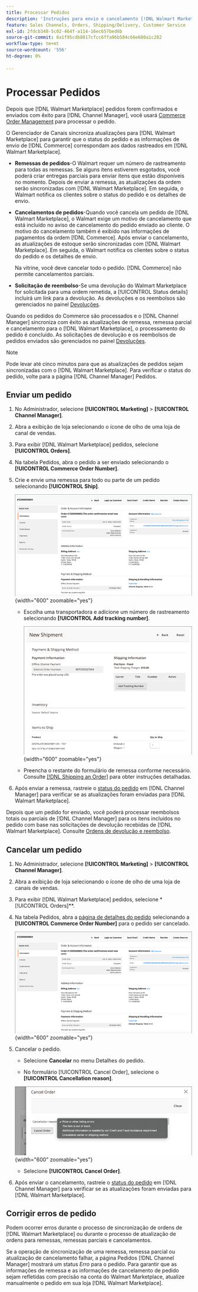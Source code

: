 ```yaml
---
title: Processar Pedidos
description: 'Instruções para envio e cancelamento [!DNL Walmart Marketplace] de pedidos da Adobe Commerce e do Magento Open Source.'
feature: Sales Channels, Orders, Shipping/Delivery, Customer Service
exl-id: 2fdcb348-5c02-464f-a114-16ec657bed6b
source-git-commit: 8a1f95cdb8817cfcc6ffa96b584c66e680a1c282
workflow-type: tm+mt
source-wordcount: '556'
ht-degree: 0%

---
```


# Processar Pedidos

Depois que [!DNL Walmart Marketplace] pedidos forem confirmados e enviados com êxito para [!DNL Channel Manager], você usará [Commerce Order Management](https://experienceleague.adobe.com/docs/commerce-admin/stores-sales/order-management/orders/orders.html#orders-workspace) para processar o pedido.

O Gerenciador de Canais sincroniza atualizações para [!DNL Walmart Marketplace] para garantir que o status do pedido e as informações de envio de [!DNL Commerce] correspondam aos dados rastreados em [!DNL Walmart Marketplace].

* **Remessas de pedidos**-O Walmart requer um número de rastreamento para todas as remessas. Se alguns itens estiverem esgotados, você poderá criar entregas parciais para enviar itens que estão disponíveis no momento. Depois de enviar a remessa, as atualizações da ordem serão sincronizadas com [!DNL Walmart Marketplace]. Em seguida, o Walmart notifica os clientes sobre o status do pedido e os detalhes de envio.

* **Cancelamentos de pedidos**-Quando você cancela um pedido de [!DNL Walmart Marketplace], o Walmart exige um motivo de cancelamento que está incluído no aviso de cancelamento do pedido enviado ao cliente. O motivo do cancelamento também é exibido nas informações de pagamentos da ordem [!DNL Commerce]. Após enviar o cancelamento, as atualizações de estoque serão sincronizadas com [!DNL Walmart Marketplace]. Em seguida, o Walmart notifica os clientes sobre o status do pedido e os detalhes de envio.

  Na vitrine, você deve cancelar todo o pedido. [!DNL Commerce] não permite cancelamentos parciais.

* **Solicitação de reembolso**-Se uma devolução do Walmart Marketplace for solicitada para uma ordem remetida, a [!UICONTROL Status details] incluirá um link para a devolução. As devoluções e os reembolsos são gerenciados no painel [Devoluções](return-refund-orders.md).

Quando os pedidos do Commerce são processados e o [!DNL Channel Manager] sincroniza com êxito as atualizações de remessa, remessa parcial e cancelamento para o [!DNL Walmart Marketplace], o processamento do pedido é concluído. As solicitações de devolução e os reembolsos de pedidos enviados são gerenciados no painel [Devoluções](return-refund-orders.md).

>[!NOTE]
>
> Pode levar até cinco minutos para que as atualizações de pedidos sejam sincronizadas com o [!DNL Walmart Marketplace]. Para verificar o status do pedido, volte para a página [!DNL Channel Manager] Pedidos.

## Enviar um pedido

1. No Administrador, selecione **[!UICONTROL Marketing]** > **[!UICONTROL Channel Manager]**.

1. Abra a exibição de loja selecionando o ícone de olho de uma loja de canal de vendas.

1. Para exibir [!DNL Walmart Marketplace] pedidos, selecione **[!UICONTROL Orders]**.

1. Na tabela Pedidos, abra o pedido a ser enviado selecionando o **[!UICONTROL Commerce Order Number]**.

1. Crie e envie uma remessa para todo ou parte de um pedido selecionando **[!UICONTROL Ship]**.

   ![Exibição detalhada de Pedido Commerce para um pedido [!DNL Walmart Marketplace]](assets/order-detail-with-external-order-id.png){width="600" zoomable="yes"}

   * Escolha uma transportadora e adicione um número de rastreamento selecionando **[!UICONTROL Add tracking number]**.

     ![Exibição detalhada de Pedido Commerce para um pedido [!DNL Walmart Marketplace]](assets/order-shipment-add-tracking-number.png){width="600" zoomable="yes"}

   * Preencha o restante do formulário de remessa conforme necessário. Consulte [[!DNL Shipping an Order]](https://experienceleague.adobe.com/docs/commerce-admin/stores-sales/order-management/orders/order-ship.html) para obter instruções detalhadas.

1. Após enviar a remessa, rastreie o [status do pedido](manage-orders.md#about-order-status) em [!DNL Channel Manager] para verificar se as atualizações foram enviadas para [!DNL Walmart Marketplace].

Depois que um pedido for enviado, você poderá processar reembolsos totais ou parciais de [!DNL Channel Manager] para os itens incluídos no pedido com base nas solicitações de devolução recebidas de [!DNL Walmart Marketplace]. Consulte [Ordens de devolução e reembolso](return-refund-orders.md).

## Cancelar um pedido

1. No Administrador, selecione **[!UICONTROL Marketing]** > **[!UICONTROL Channel Manager]**.

1. Abra a exibição de loja selecionando o ícone de olho de uma loja de canais de vendas.

1. Para exibir [!DNL Walmart Marketplace] pedidos, selecione *[!UICONTROL Orders]**.

1. Na tabela Pedidos, abra a [página de detalhes do pedido](manage-orders.md#view-order-detail) selecionando a **[!UICONTROL Commerce Order Number]** para o pedido ser cancelado.

   ![Exibição detalhada do Pedido Commerce para um[!DNL Walmart Marketplace]pedido](assets/order-detail-with-external-order-id.png){width="600" zoomable="yes"}

1. Cancelar o pedido.

   * Selecione **Cancelar** no menu Detalhes do pedido.

   * No formulário [!UICONTROL Cancel Order], selecione o **[!UICONTROL Cancellation reason]**.

   ![Exibição detalhada de Pedido Commerce para um pedido [!DNL Walmart Marketplace]](assets/cancel-order-reason-selector.png){width="600" zoomable="yes"}

   * Selecione **[!UICONTROL Cancel Order]**.

1. Após enviar o cancelamento, rastreie o [status do pedido](manage-orders.md#about-order-status) em [!DNL Channel Manager] para verificar se as atualizações foram enviadas para [!DNL Walmart Marketplace].

## Corrigir erros de pedido

Podem ocorrer erros durante o processo de sincronização de ordens de [!DNL Walmart Marketplace] ou durante o processo de atualização de ordens para remessas, remessas parciais e cancelamentos.

Se a operação de sincronização de uma remessa, remessa parcial ou atualização de cancelamento falhar, a página Pedidos [!DNL Channel Manager] mostrará um status _Erro_ para o pedido. Para garantir que as informações de remessa e as informações de cancelamento de pedido sejam refletidas com precisão na conta do Walmart Marketplace, atualize manualmente o pedido em sua loja [!DNL Walmart Marketplace].


